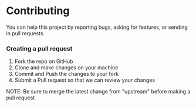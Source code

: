 # Contributing

You can help this project by reporting bugs, asking for features, or sending in pull requests.

### Creating a pull request

1. Fork the repo on GitHub
2. Clone and make changes on your machine
3. Commit and Push the changes to your fork
4. Submit a Pull request so that we can review your changes

NOTE: Be sure to merge the latest change from "upstream" before making a pull request